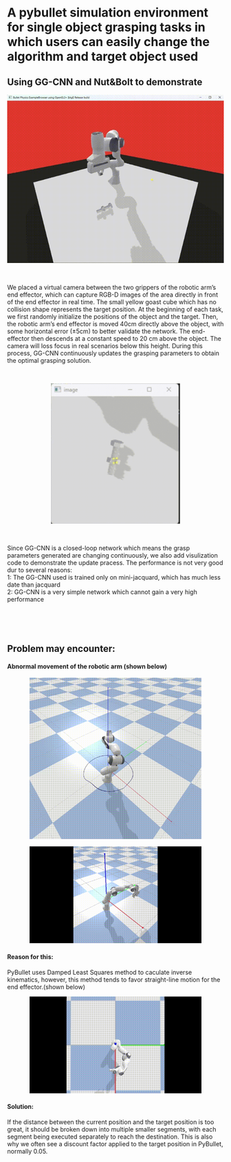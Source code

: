 # A pybullet simulation environment for single object grasping tasks in which users can easily change the algorithm and target object used




## Using GG-CNN and Nut&Bolt to demonstrate
<p align='center'>
<img src='https://github.com/DK-feng/Franka_grasp/blob/main/GIF_folder/prasp_process.gif' width='600px'>
</p>
<br>

We placed a virtual camera between the two grippers of the robotic arm’s end effector, which can capture RGB-D images of the area directly in front of the end effector in real time. The small yellow goast cube which has no collision shape represents the target position. At the beginning of each task, we first randomly initialize the positions of the object and the target. Then, the robotic arm’s end effector is moved 40cm directly above the object, with some horizontal error (±5cm) to better validate the network. The end-effector then descends at a constant speed to 20 cm above the object. The camera will loss focus in real scenarios below this height. During this process, GG-CNN continuously updates the grasping parameters to obtain the optimal grasping solution. 

<br>

<p align='center'>
<img src='https://github.com/DK-feng/Franka_grasp/blob/main/GIF_folder/Visualize_grasp_parameters.gif' width='300px'>
</p>
<br>

Since GG-CNN is a closed-loop network which means the grasp parameters generated are changing continuously, we also add visulization code to demonstrate the update pracess. The performance is not very good dur to several reasons:    
1: The GG-CNN used is trained only on mini-jacquard, which has much less date than jacquard  
2: GG-CNN is a very simple network which cannot gain a very high performance  

<br>
<br>
<br>
      
## Problem may encounter:  
  #### Abnormal movement of the robotic arm (shown below)  
  <p align='center'>
  <img src='https://github.com/DK-feng/Franka_grasp/blob/main/GIF_folder/poor_inverse_kinematics.gif' width='400px'>  
  </p> 
  <p align='center'>
  <img src='https://github.com/DK-feng/Franka_grasp/blob/main/GIF_folder/error_movement.gif' width='400px'>  
  </p> 
  
  #### Reason for this:  
  PyBullet uses Damped Least Squares method to caculate inverse kinematics, however, this method tends to favor straight-line motion for the end effector.(shown below)  
  <p align='center'>
  <img src='https://github.com/DK-feng/Franka_grasp/blob/main/GIF_folder/straight_line_move.gif' width='400px'>
  </p> 
  
  #### Solution:
  If the distance between the current position and the target position is too great, it should be broken down into multiple smaller segments, with each segment being executed separately to reach the destination. This is also why we often see a discount factor applied to the target position in PyBullet, normally 0.05.














  
